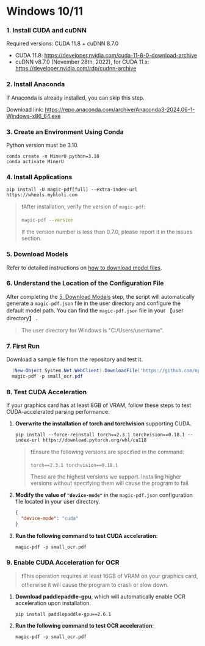 # Windows 10/11

### 1. Install CUDA and cuDNN
Required versions: CUDA 11.8 + cuDNN 8.7.0
   - CUDA 11.8: https://developer.nvidia.com/cuda-11-8-0-download-archive
   - cuDNN v8.7.0 (November 28th, 2022), for CUDA 11.x: https://developer.nvidia.com/rdp/cudnn-archive
   
### 2. Install Anaconda
   If Anaconda is already installed, you can skip this step.
   
Download link: https://repo.anaconda.com/archive/Anaconda3-2024.06-1-Windows-x86_64.exe

### 3. Create an Environment Using Conda
   Python version must be 3.10.
   ```
   conda create -n MinerU python=3.10
   conda activate MinerU
   ```

### 4. Install Applications
   ```
   pip install -U magic-pdf[full] --extra-index-url https://wheels.myhloli.com
   ```
   >❗️After installation, verify the version of `magic-pdf`:
   >  ```bash
   >  magic-pdf --version
   >  ```
   > If the version number is less than 0.7.0, please report it in the issues section.
   
### 5. Download Models
   Refer to detailed instructions on [how to download model files](how_to_download_models_en.md).

### 6. Understand the Location of the Configuration File

After completing the [5. Download Models](#5-download-models) step, the script will automatically generate a `magic-pdf.json` file in the user directory and configure the default model path.
You can find the `magic-pdf.json` file in your 【user directory】 .
> The user directory for Windows is "C:/Users/username".

### 7. First Run
   Download a sample file from the repository and test it.
   ```powershell
     (New-Object System.Net.WebClient).DownloadFile('https://github.com/opendatalab/MinerU/raw/master/demo/small_ocr.pdf', 'small_ocr.pdf')
     magic-pdf -p small_ocr.pdf
   ```

### 8. Test CUDA Acceleration
   If your graphics card has at least 8GB of VRAM, follow these steps to test CUDA-accelerated parsing performance.
   1. **Overwrite the installation of torch and torchvision** supporting CUDA.
      ```
      pip install --force-reinstall torch==2.3.1 torchvision==0.18.1 --index-url https://download.pytorch.org/whl/cu118
      ```
      >❗️Ensure the following versions are specified in the command:
      >```
      > torch==2.3.1 torchvision==0.18.1
      >```
      >These are the highest versions we support. Installing higher versions without specifying them will cause the program to fail.
   2. **Modify the value of `"device-mode"`** in the `magic-pdf.json` configuration file located in your user directory.
     
      ```json
      {
        "device-mode": "cuda"
      }
      ```
   3. **Run the following command to test CUDA acceleration**:

      ```
      magic-pdf -p small_ocr.pdf
      ```

### 9. Enable CUDA Acceleration for OCR
   >❗️This operation requires at least 16GB of VRAM on your graphics card, otherwise it will cause the program to crash or slow down.
   1. **Download paddlepaddle-gpu**, which will automatically enable OCR acceleration upon installation.
      ```
      pip install paddlepaddle-gpu==2.6.1
      ```
   2. **Run the following command to test OCR acceleration**:
      ```
      magic-pdf -p small_ocr.pdf
      ```
